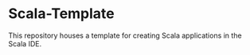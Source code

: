 # Scala-Template
This repository houses a template for creating Scala applications in the Scala IDE.
